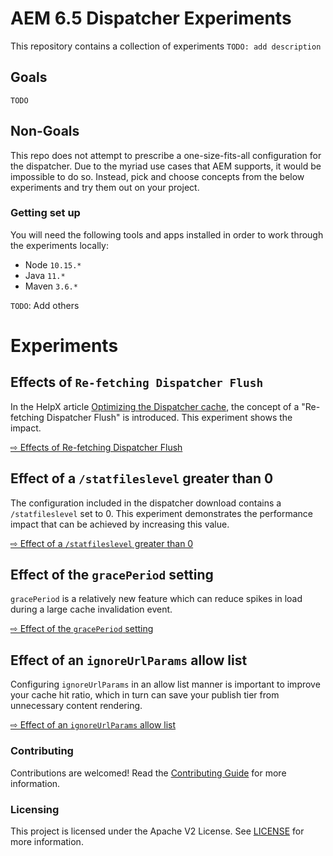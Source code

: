 # AEM 6.5 Dispatcher Experiments

This repository contains a collection of experiments `TODO: add description`

## Goals

`TODO`

## Non-Goals

This repo does not attempt to prescribe a one-size-fits-all configuration for the dispatcher. Due to the myriad use cases that AEM supports, it would be impossible to do so. Instead, pick and choose concepts from the below experiments and try them out on your project.

### Getting set up

You will need the following tools and apps installed in order to work through the experiments locally:

- Node `10.15.*`
- Java `11.*`
- Maven `3.6.*`

`TODO`: Add others

# Experiments

## Effects of `Re-fetching Dispatcher Flush`

In the HelpX article [Optimizing the Dispatcher cache](https://helpx.adobe.com/ca/experience-manager/kb/optimizing-the-dispatcher-cache.html#refetching-flush), the concept of a "Re-fetching Dispatcher Flush" is introduced. This experiment shows the impact.

[⇨ Effects of Re-fetching Dispatcher Flush](experiments/)

## Effect of a `/statfileslevel` greater than 0

The configuration included in the dispatcher download contains a `/statfileslevel` set to 0. This experiment demonstrates the performance impact that can be achieved by increasing this value. 

[⇨ Effect of a `/statfileslevel` greater than 0](experiments/)

## Effect of the `gracePeriod` setting

`gracePeriod` is a relatively new feature which can reduce spikes in load during a large cache invalidation event.

[⇨ Effect of the `gracePeriod` setting](experiments/)

## Effect of an `ignoreUrlParams` allow list

Configuring `ignoreUrlParams` in an allow list manner is important to improve your cache hit ratio, which in turn can save your publish tier from unnecessary content rendering.

[⇨ Effect of an `ignoreUrlParams` allow list](experiments/)

### Contributing

Contributions are welcomed! Read the [Contributing Guide](./.github/CONTRIBUTING.md) for more information.

### Licensing

This project is licensed under the Apache V2 License. See [LICENSE](LICENSE) for more information.
